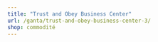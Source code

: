 ```yaml
---
title: "Trust and Obey Business Center"
url: /ganta/trust-and-obey-business-center-3/
shop: commodité
---
```

